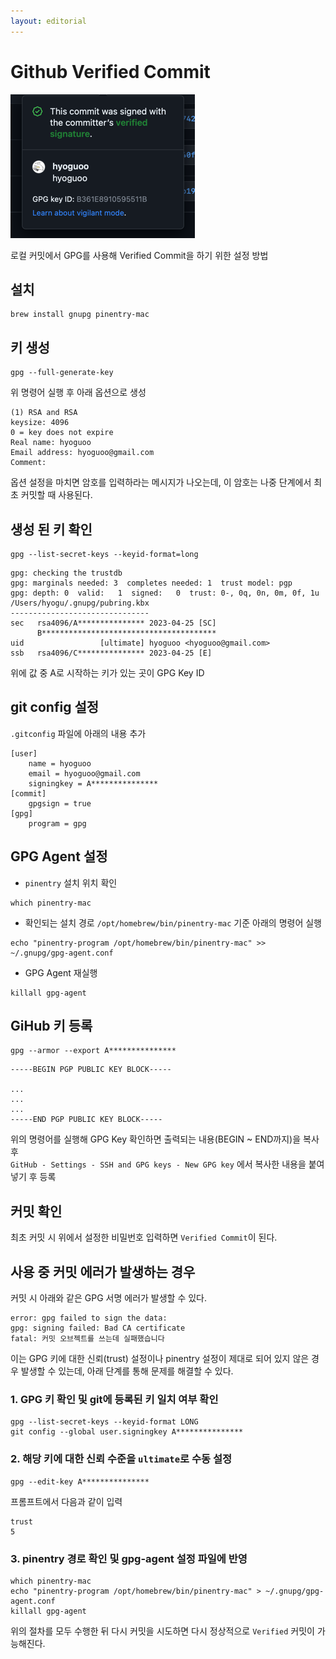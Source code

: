 ```yaml
---
layout: editorial
---
```


# Github Verified Commit

![Verified Commit](image/verified-commit.png)

로컬 커밋에서 GPG를 사용해 Verified Commit을 하기 위한 설정 방법

## 설치

```shell
brew install gnupg pinentry-mac
```

## 키 생성

```shell
gpg --full-generate-key
```

위 명령어 실행 후 아래 옵션으로 생성

```
(1) RSA and RSA
keysize: 4096
0 = key does not expire
Real name: hyoguoo
Email address: hyoguoo@gmail.com
Comment:
```

옵션 설정을 마치면 암호를 입력하라는 메시지가 나오는데, 이 암호는 나중 단계에서 최초 커밋할 때 사용된다.

## 생성 된 키 확인

```shell
gpg --list-secret-keys --keyid-format=long
```

```
gpg: checking the trustdb
gpg: marginals needed: 3  completes needed: 1  trust model: pgp
gpg: depth: 0  valid:   1  signed:   0  trust: 0-, 0q, 0n, 0m, 0f, 1u
/Users/hyogu/.gnupg/pubring.kbx
-------------------------------
sec   rsa4096/A*************** 2023-04-25 [SC]
      B***************************************
uid                 [ultimate] hyoguoo <hyoguoo@gmail.com>
ssb   rsa4096/C*************** 2023-04-25 [E]
```

위에 값 중 A로 시작하는 키가 있는 곳이 GPG Key ID

## git config 설정

`.gitconfig` 파일에 아래의 내용 추가

```
[user]
	name = hyoguoo
	email = hyoguoo@gmail.com
	signingkey = A***************
[commit]
	gpgsign = true
[gpg]
	program = gpg
```

## GPG Agent 설정

- `pinentry` 설치 위치 확인

```shell
which pinentry-mac
```

- 확인되는 설치 경로 `/opt/homebrew/bin/pinentry-mac` 기준 아래의 명령어 실행

```shell
echo "pinentry-program /opt/homebrew/bin/pinentry-mac" >> ~/.gnupg/gpg-agent.conf
```

- GPG Agent 재실행

```shell
killall gpg-agent
```

## GiHub 키 등록

```shell
gpg --armor --export A***************
```

```
-----BEGIN PGP PUBLIC KEY BLOCK-----

...
...
...
-----END PGP PUBLIC KEY BLOCK-----
```

위의 명령어를 실행해 GPG Key 확인하면 출력되는 내용(BEGIN ~ END까지)을 복사 후  
`GitHub - Settings - SSH and GPG keys - New GPG key` 에서 복사한 내용을 붙여넣기 후 등록

## 커밋 확인

최초 커밋 시 위에서 설정한 비밀번호 입력하면 `Verified Commit`이 된다.

## 사용 중 커밋 에러가 발생하는 경우

커밋 시 아래와 같은 GPG 서명 에러가 발생할 수 있다.

```
error: gpg failed to sign the data:
gpg: signing failed: Bad CA certificate
fatal: 커밋 오브젝트를 쓰는데 실패했습니다
```

이는 GPG 키에 대한 신뢰(trust) 설정이나 pinentry 설정이 제대로 되어 있지 않은 경우 발생할 수 있는데, 아래 단계를 통해 문제를 해결할 수 있다.

### 1. GPG 키 확인 및 git에 등록된 키 일치 여부 확인

```shell
gpg --list-secret-keys --keyid-format LONG
git config --global user.signingkey A***************
```

### 2. 해당 키에 대한 신뢰 수준을 `ultimate`로 수동 설정

```shell
gpg --edit-key A***************
```

프롬프트에서 다음과 같이 입력

```
trust
5
```

### 3. pinentry 경로 확인 및 gpg-agent 설정 파일에 반영

```shell
which pinentry-mac
echo "pinentry-program /opt/homebrew/bin/pinentry-mac" > ~/.gnupg/gpg-agent.conf
killall gpg-agent
```

위의 절차를 모두 수행한 뒤 다시 커밋을 시도하면 다시 정상적으로 `Verified` 커밋이 가능해진다.
